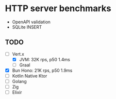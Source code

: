 # HTTP server benchmarks

- OpenAPI validation
- SQLite INSERT

## TODO

- [ ] Vert.x
  - [x] JVM: 32K rps, p50 1.4ms
  - [ ] Graal
- [x] Bun Hono: 21K rps, p50 1.9ms
- [ ] Kotlin Native Ktor
- [ ] Golang
- [ ] Zig
- [ ] Elixir
